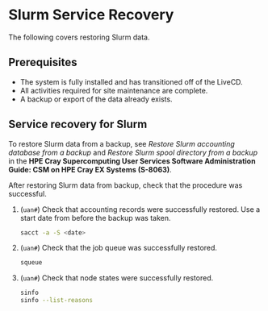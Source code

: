 # Slurm Service Recovery

The following covers restoring Slurm data.

## Prerequisites

- The system is fully installed and has transitioned off of the LiveCD.
- All activities required for site maintenance are complete.
- A backup or export of the data already exists.

## Service recovery for Slurm

To restore Slurm data from a backup, see
*Restore Slurm accounting database from a backup* and
*Restore Slurm spool directory from a backup* in the
**HPE Cray Supercomputing User Services Software Administration Guide: CSM on HPE Cray EX Systems (S-8063)**.

After restoring Slurm data from backup, check that the procedure was successful.

1. (`uan#`) Check that accounting records were successfully restored. Use a start date from before the backup was taken.

   ```bash
   sacct -a -S <date>
   ```

1. (`uan#`) Check that the job queue was successfully restored.

    ```bash
   squeue
   ```

1. (`uan#`) Check that node states were successfully restored.

   ```bash
   sinfo
   sinfo --list-reasons
   ```
